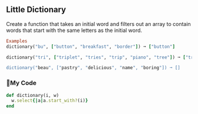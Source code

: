 ## Little Dictionary
Create a function that takes an initial word and filters out an array to contain words that start with the same letters as the initial word.
```ruby
Examples
dictionary("bu", ["button", "breakfast", "border"]) ➞ ["button"]

dictionary("tri", ["triplet", "tries", "trip", "piano", "tree"]) ➞ ["triplet", "tries", trip"]

dictionary("beau", ["pastry", "delicious", "name", "boring"]) ➞ []
```
### :stars:My Code
```ruby
def dictionary(i, w)
  w.select{|a|a.start_with?(i)}
end
```
